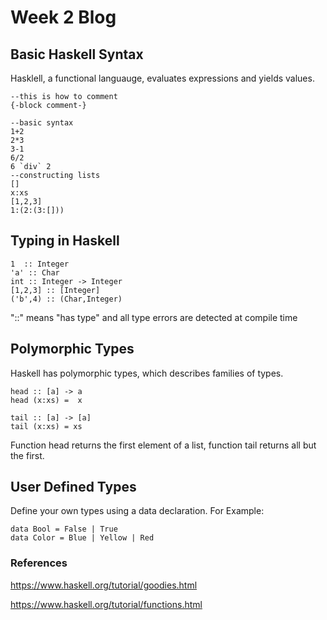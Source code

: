 # Week 2 Blog
## Basic Haskell Syntax

Hasklell, a functional languauge, evaluates expressions and yields values.
```
--this is how to comment
{-block comment-}

--basic syntax
1+2
2*3
3-1
6/2
6 `div` 2
--constructing lists
[]
x:xs
[1,2,3]
1:(2:(3:[]))
```

## Typing in Haskell
```
1  :: Integer
'a' :: Char
int :: Integer -> Integer
[1,2,3] :: [Integer]
('b',4) :: (Char,Integer)
```
"::" means "has type" and all type errors are detected at compile time

## Polymorphic Types

Haskell has polymorphic types, which describes families of types.
```
head :: [a] -> a
head (x:xs) =  x

tail :: [a] -> [a]
tail (x:xs) = xs
```
Function head returns the first element of a list, function tail returns all but the first.

## User Defined Types

Define your own types using a data declaration.
For Example:
```
data Bool = False | True
data Color = Blue | Yellow | Red
```

### References
https://www.haskell.org/tutorial/goodies.html

https://www.haskell.org/tutorial/functions.html